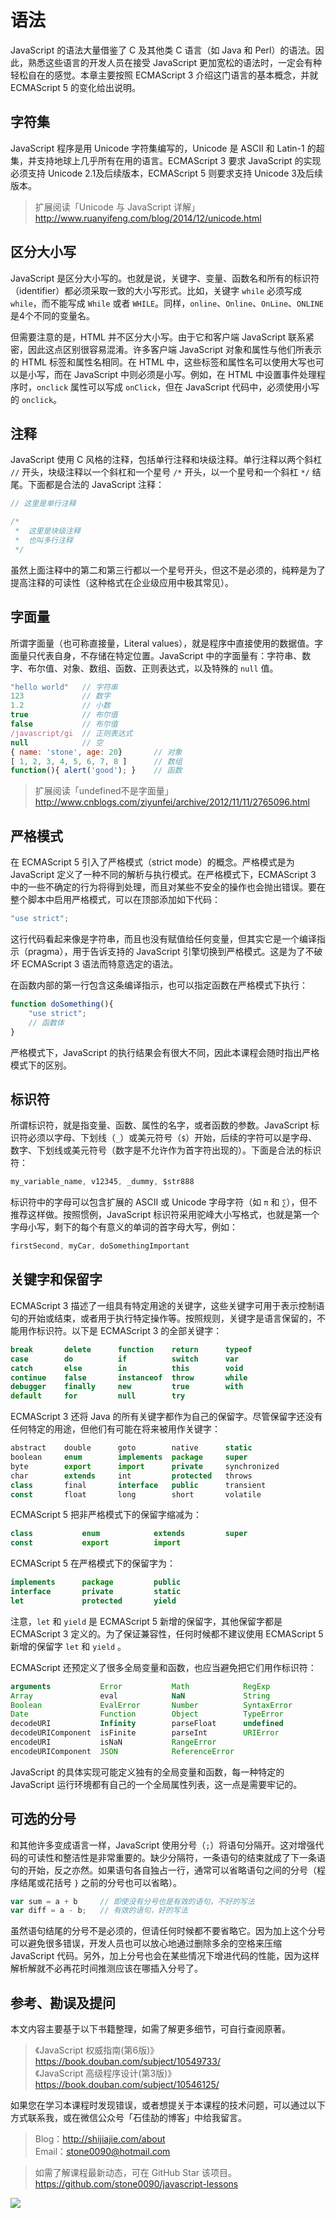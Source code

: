 # 语法

JavaScript 的语法大量借鉴了 C 及其他类 C 语言（如 Java 和 Perl）的语法。因此，熟悉这些语言的开发人员在接受 JavaScript 更加宽松的语法时，一定会有种轻松自在的感觉。本章主要按照 ECMAScript 3 介绍这门语言的基本概念，并就 ECMAScript 5 的变化给出说明。

## 字符集

JavaScript 程序是用 Unicode 字符集编写的，Unicode 是 ASCII 和 Latin-1 的超集，并支持地球上几乎所有在用的语言。ECMAScript 3 要求 JavaScript 的实现必须支持 Unicode 2.1及后续版本，ECMAScript 5 则要求支持 Unicode 3及后续版本。

> 扩展阅读「Unicode 与 JavaScript 详解」  
> http://www.ruanyifeng.com/blog/2014/12/unicode.html

## 区分大小写

JavaScript 是区分大小写的。也就是说，关键字、变量、函数名和所有的标识符（identifier）都必须采取一致的大小写形式。比如，关键字 `while` 必须写成 `while`，而不能写成 `While` 或者 `WHILE`。同样，`online`、`Online`、`OnLine`、`ONLINE` 是4个不同的变量名。

但需要注意的是，HTML 并不区分大小写。由于它和客户端 JavaScript 联系紧密，因此这点区别很容易混淆。许多客户端 JavaScript 对象和属性与他们所表示的 HTML 标签和属性名相同。在 HTML 中，这些标签和属性名可以使用大写也可以是小写，而在 JavaScript 中则必须是小写。例如，在 HTML 中设置事件处理程序时，`onclick` 属性可以写成 `onClick`，但在 JavaScript 代码中，必须使用小写的 `onclick`。

## 注释

JavaScript 使用 C 风格的注释，包括单行注释和块级注释。单行注释以两个斜杠 `//` 开头，块级注释以一个斜杠和一个星号 `/*` 开头，以一个星号和一个斜杠 `*/` 结尾。下面都是合法的 JavaScript 注释：

``` javascript
// 这里是单行注释

/*  
 *  这里是块级注释
 *  也叫多行注释
 */
```

虽然上面注释中的第二和第三行都以一个星号开头，但这不是必须的，纯粹是为了提高注释的可读性（这种格式在企业级应用中极其常见）。

## 字面量

所谓字面量（也可称直接量，Literal values），就是程序中直接使用的数据值。字面量只代表自身，不存储在特定位置。JavaScript 中的字面量有：字符串、数字、布尔值、对象、数组、函数、正则表达式，以及特殊的 `null` 值。

``` javascript
"hello world"   // 字符串
123             // 数字
1.2             // 小数
true            // 布尔值
false           // 布尔值
/javascript/gi  // 正则表达式
null            // 空
{ name: 'stone', age: 20}       // 对象
[ 1, 2, 3, 4, 5, 6, 7, 8 ]      // 数组
function(){ alert('good'); }    // 函数
```

> 扩展阅读「undefined不是字面量」  
> http://www.cnblogs.com/ziyunfei/archive/2012/11/11/2765096.html

## 严格模式

在 ECMAScript 5 引入了严格模式（strict mode）的概念。严格模式是为 JavaScript 定义了一种不同的解析与执行模式。在严格模式下，ECMAScript 3 中的一些不确定的行为将得到处理，而且对某些不安全的操作也会抛出错误。要在整个脚本中启用严格模式，可以在顶部添加如下代码：
 
 ``` javascript
 "use strict";
 ```

 这行代码看起来像是字符串，而且也没有赋值给任何变量，但其实它是一个编译指示（pragma），用于告诉支持的 JavaScript 引擎切换到严格模式。这是为了不破坏 ECMAScript 3 语法而特意选定的语法。

 在函数内部的第一行包含这条编译指示，也可以指定函数在严格模式下执行：

``` javascript
function doSomething(){
    "use strict"; 
    // 函数体
}
```

严格模式下，JavaScript 的执行结果会有很大不同，因此本课程会随时指出严格模式下的区别。

## 标识符

所谓标识符，就是指变量、函数、属性的名字，或者函数的参数。JavaScript 标识符必须以字母、下划线（`_`）或美元符号（`$`）开始，后续的字符可以是字母、数字、下划线或美元符号（数字是不允许作为首字符出现的）。下面是合法的标识符：
``` javascript
my_variable_name, v12345, _dummy, $str888
```

标识符中的字母可以包含扩展的 ASCII 或 Unicode 字母字符（如 `π` 和 `∑`），但不推荐这样做。按照惯例，JavaScript 标识符采用驼峰大小写格式，也就是第一个字母小写，剩下的每个有意义的单词的首字母大写，例如：

``` javascript
firstSecond, myCar, doSomethingImportant
```

## 关键字和保留字

ECMAScript 3 描述了一组具有特定用途的关键字，这些关键字可用于表示控制语句的开始或结束，或者用于执行特定操作等。按照规则，关键字是语言保留的，不能用作标识符。以下是 ECMAScript 3 的全部关键字：

``` javascript
break       delete      function    return      typeof
case        do          if          switch      var
catch       else        in          this        void
continue    false       instanceof  throw       while
debugger    finally     new         true        with
default     for         null        try
```

ECMAScript 3 还将 Java 的所有关键字都作为自己的保留字。尽管保留字还没有任何特定的用途，但他们有可能在将来被用作关键字：

``` javascript
abstract    double      goto        native      static
boolean     enum        implements  package     super
byte        export      import      private     synchronized
char        extends     int         protected   throws
class       final       interface   public      transient
const       float       long        short       volatile  
```

ECMAScript 5 把非严格模式下的保留字缩减为：

``` javascript
class           enum            extends         super
const           export          import
```

ECMAScript 5 在严格模式下的保留字为：

``` javascript
implements      package         public
interface       private         static
let             protected       yield
```

注意，`let` 和 `yield` 是 ECMAScript 5 新增的保留字，其他保留字都是 ECMAScript 3 定义的。为了保证兼容性，任何时候都不建议使用 ECMAScript 5 新增的保留字 `let` 和 `yield` 。

ECMAScript 还预定义了很多全局变量和函数，也应当避免把它们用作标识符：

``` javascript
arguments           Error           Math            RegExp
Array               eval            NaN             String
Boolean             EvalError       Number          SyntaxError
Date                Function        Object          TypeError
decodeURI           Infinity        parseFloat      undefined
decodeURIComponent  isFinite        parseInt        URIError
encodeURI           isNaN           RangeError
encodeURIComponent  JSON            ReferenceError
```

JavaScript 的具体实现可能定义独有的全局变量和函数，每一种特定的 JavaScript 运行环境都有自己的一个全局属性列表，这一点是需要牢记的。

## 可选的分号

和其他许多变成语言一样，JavaScript 使用分号（`;`）将语句分隔开。这对增强代码的可读性和整洁性是非常重要的。缺少分隔符，一条语句的结束就成了下一条语句的开始，反之亦然。如果语句各自独占一行，通常可以省略语句之间的分号（程序结尾或花括号 `}` 之前的分号也可以省略）。

``` javascript
var sum = a + b     // 即使没有分号也是有效的语句，不好的写法
var diff = a - b;   // 有效的语句，好的写法
```

虽然语句结尾的分号不是必须的，但请任何时候都不要省略它。因为加上这个分号可以避免很多错误，开发人员也可以放心地通过删除多余的空格来压缩 JavaScript 代码。另外，加上分号也会在某些情况下增进代码的性能，因为这样解析解就不必再花时间推测应该在哪插入分号了。

## 参考、勘误及提问

本文内容主要基于以下书籍整理，如需了解更多细节，可自行查阅原著。

> 《JavaScript 权威指南(第6版)》https://book.douban.com/subject/10549733/  
> 《JavaScript 高级程序设计(第3版)》https://book.douban.com/subject/10546125/

如果您在学习本课程时发现错误，或者想提关于本课程的技术问题，可以通过以下方式联系我，或在微信公众号「石佳劼的博客」中给我留言。

> Blog：http://shijiajie.com/about  
> Email：stone0090@hotmail.com

> 如需了解课程最新动态，可在 GitHub Star 该项目。  
> https://github.com/stone0090/javascript-lessons

![](http://7xkhp9.com1.z0.glb.clouddn.com/blog/other/blog_statement_20160618_01.png?imageView2/2/w/650/interlace/1/q/100)